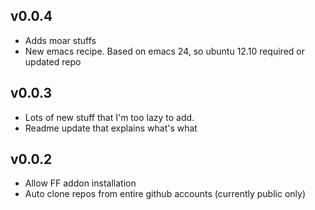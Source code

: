 ## v0.0.4
* Adds moar stuffs
* New emacs recipe. Based on emacs 24, so ubuntu 12.10 required or updated repo

## v0.0.3
* Lots of new stuff that I'm too lazy to add.
* Readme update that explains what's what

## v0.0.2
* Allow FF addon installation
* Auto clone repos from entire github accounts (currently public only)
